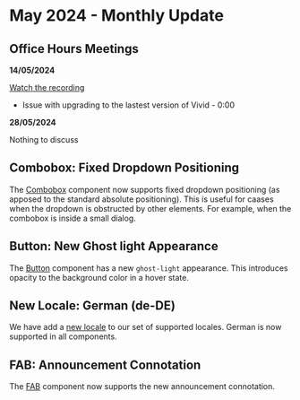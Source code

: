 # May 2024 - Monthly Update

## Office Hours Meetings

**14/05/2024**

[Watch the recording](https://drive.google.com/file/d/1RjLjgWYCnr_rdpmhugtoycE21UowKhT3/view)

- Issue with upgrading to the lastest version of Vivid - 0:00

**28/05/2024**

Nothing to discuss

## Combobox: Fixed Dropdown Positioning

The [Combobox](/components/combobox/#fixed-dropdown) component now supports fixed dropdown positioning (as apposed to the standard absolute positioning). This is useful for caases when the dropdown is obstructed by other elements. For example, when the combobox is inside a small dialog.

## Button: New Ghost light Appearance

The [Button](/components/button/#appearance) component has a new `ghost-light` appearance. This introduces opacity to the background color in a hover state.

## New Locale: German (de-DE)

We have add a [new locale](/guides/localization/#supported-locales) to our set of supported locales. German is now supported in all components.

## FAB: Announcement Connotation

The [FAB](/components/fab/#connotation) component now supports the new announcement connotation.
